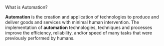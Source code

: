 What is Automation?

**Automation** is the creation and application of technologies to produce and deliver goods and services with minimal human intervention. The implementation of **automation** technologies, techniques and processes improve the efficiency, reliability, and/or speed of many tasks that were previously performed by humans.